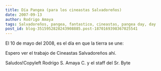 ```yaml
---
title: Día Pangea (para los cineastas Salvadoreños)
date: 2007-09-13
author: Rodrigo Amaya
tags: Salvadoreños, pangea, fantastico, cineastas, pangea day, day
post_id: blog-3515952828243908885.post-1870169398367025541
---
```


El 10 de mayo del 2008, es el día en que la tierra se une:

Espero ver el trabajo de Cineastas Salvadoreños
      ahí.

Saludos!Copyleft Rodrigo S.
      Amaya C. y el staff del Sr. Byte